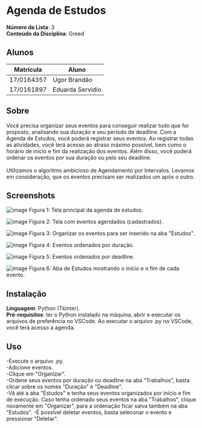 # Agenda de Estudos

**Número da Lista**: 3<br>
**Conteúdo da Disciplina**: Greed<br>

## Alunos
|Matrícula | Aluno |
| -- | -- |
| 17/0164357  |  Ugor Brandão |
| 17/0161897 | Eduarda Servidio |

## Sobre 
Você precisa organizar seus eventos para conseguir realizar tudo que for proposto, analisando
sua duração e seu período de deadline. Com a Agenda de Estudos, você poderá registrar seus eventos. Ao registrar todas as atividades, você terá acesso ao atraso máximo
possível, bem como o horário de início e fim da realização dos eventos. Além disso, você poderá
ordenar os eventos por sua duração ou pelo seu deadline. <br><br>
Utilizamos o algoritmo ambicioso de Agendamento por Intervalos. Levamos em consideração, que os eventos precisam ser realizados um após o outro.

## Screenshots
![image](https://user-images.githubusercontent.com/52542729/156961723-3ba7357b-124a-4c4d-8f9d-370ed95ca490.png)
Figura 1: Tela principal da agenda de estudos.

![image](https://user-images.githubusercontent.com/52542729/156961809-d62d0086-df9e-4b72-8107-9a14a88a16d6.png)
Figura 2: Tela com eventos agendados (cadastrados).

![image](https://user-images.githubusercontent.com/52542729/156962375-4ab5e537-38ac-49cc-beee-91cb00fae74b.png)
Figura 3: Organizar os eventos para ser inserido na aba "Estudos".

![image](https://user-images.githubusercontent.com/52542729/156962088-c3b4ec7f-84a7-4a7c-bbc4-8813ec692085.png)
Figura 4: Eventos ordenados por duração.

![image](https://user-images.githubusercontent.com/52542729/156962130-97207a47-c165-4511-9ee1-3bbd3cbd1ae5.png)
Figura 5: Eventos ordenados por deadline.

![image](https://user-images.githubusercontent.com/52542729/156962346-f7f3db84-18da-484b-87ae-1214639ef46e.png)
Figura 6: Aba de Estudos mostrando o início e o fim de cada evento.

## Instalação 
**Linguagem**: Python (Tkinter). <br>
**Pré-requisitos**: ter o Python instalado na máquina, abrir e executar os arquivos
de preferência no VSCode. Ao executar o arquivo .py no VSCode, você terá acesso a agenda.

## Uso 
-Execute o arquivo .py. <br>
-Adicione eventos. <br>
-Clique em "Organizar". <br>
-Ordene seus eventos por duração ou deadline na aba "Trabalhos", basta clicar sobre os nomes "Duração" e "Deadline".<br>
-Vá até a aba "Estudos" e tenha seus eventos organizados por início e fim de execução. Caso tenha ordenado seus eventos na aba "Trabalhos", clique novamente em "Organizar", para a ordenação ficar salva também na aba "Estudos".
-É possível deletar eventos, basta seleconar o evento e pressionar "Deletar".





